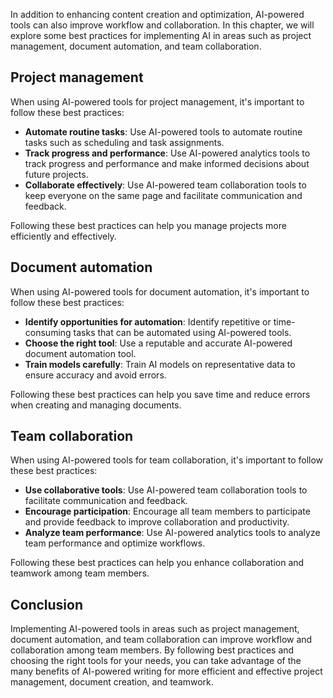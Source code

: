 
In addition to enhancing content creation and optimization, AI-powered tools can also improve workflow and collaboration. In this chapter, we will explore some best practices for implementing AI in areas such as project management, document automation, and team collaboration.

Project management
------------------

When using AI-powered tools for project management, it's important to follow these best practices:

* **Automate routine tasks**: Use AI-powered tools to automate routine tasks such as scheduling and task assignments.
* **Track progress and performance**: Use AI-powered analytics tools to track progress and performance and make informed decisions about future projects.
* **Collaborate effectively**: Use AI-powered team collaboration tools to keep everyone on the same page and facilitate communication and feedback.

Following these best practices can help you manage projects more efficiently and effectively.

Document automation
-------------------

When using AI-powered tools for document automation, it's important to follow these best practices:

* **Identify opportunities for automation**: Identify repetitive or time-consuming tasks that can be automated using AI-powered tools.
* **Choose the right tool**: Use a reputable and accurate AI-powered document automation tool.
* **Train models carefully**: Train AI models on representative data to ensure accuracy and avoid errors.

Following these best practices can help you save time and reduce errors when creating and managing documents.

Team collaboration
------------------

When using AI-powered tools for team collaboration, it's important to follow these best practices:

* **Use collaborative tools**: Use AI-powered team collaboration tools to facilitate communication and feedback.
* **Encourage participation**: Encourage all team members to participate and provide feedback to improve collaboration and productivity.
* **Analyze team performance**: Use AI-powered analytics tools to analyze team performance and optimize workflows.

Following these best practices can help you enhance collaboration and teamwork among team members.

Conclusion
----------

Implementing AI-powered tools in areas such as project management, document automation, and team collaboration can improve workflow and collaboration among team members. By following best practices and choosing the right tools for your needs, you can take advantage of the many benefits of AI-powered writing for more efficient and effective project management, document creation, and teamwork.
